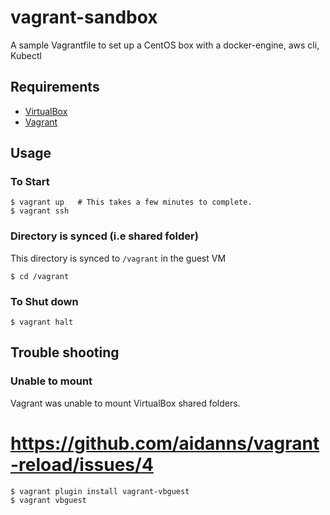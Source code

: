 # vagrant-sandbox

A sample Vagrantfile to set up a CentOS box with a docker-engine, aws cli, Kubectl


## Requirements

* [VirtualBox](https://www.virtualbox.org/wiki/Downloads)
* [Vagrant](https://www.vagrantup.com/)

## Usage

### To Start

```
$ vagrant up   # This takes a few minutes to complete.
$ vagrant ssh
```

### Directory is synced (i.e shared folder)

This directory is synced to `/vagrant` in the guest VM

```
$ cd /vagrant
```

### To Shut down
```
$ vagrant halt
```

## Trouble shooting

### Unable to mount
Vagrant was unable to mount VirtualBox shared folders.
# https://github.com/aidanns/vagrant-reload/issues/4
```
$ vagrant plugin install vagrant-vbguest
$ vagrant vbguest
```
